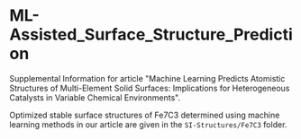# ML-Assisted_Surface_Structure_Prediction
Supplemental Information for article "Machine Learning Predicts Atomistic Structures of Multi-Element Solid Surfaces: Implications for Heterogeneous Catalysts in Variable Chemical Environments".

Optimized stable surface structures of Fe7C3 determined using machine learning methods in our article are given in the `SI-Structures/Fe7C3` folder.
